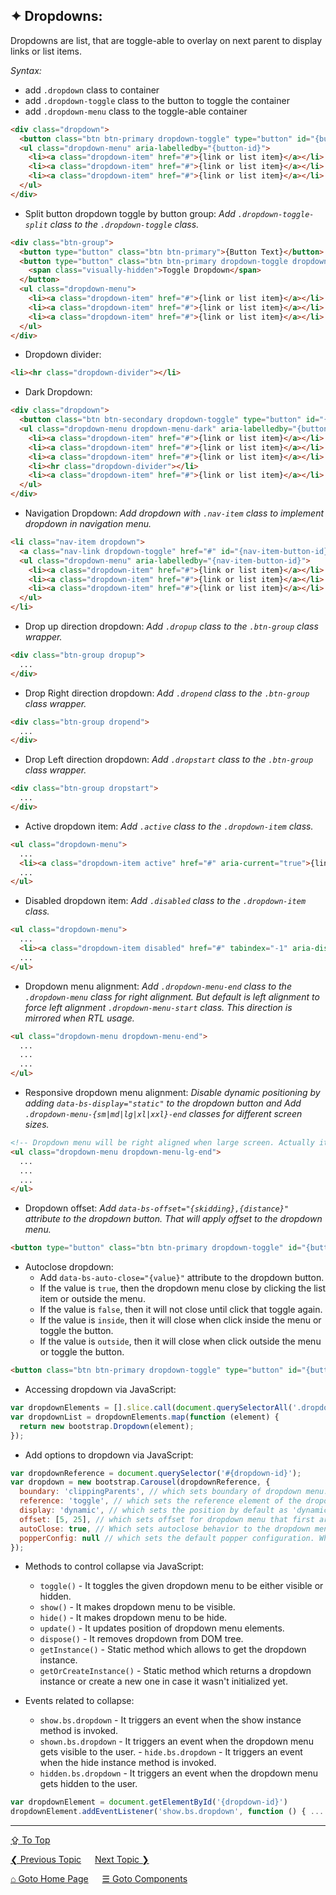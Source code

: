 ## &#10022; Dropdowns:
Dropdowns are list, that are toggle-able to overlay on next parent to display links or list items.

*Syntax:*
  - add `.dropdown` class to container
  - add `.dropdown-toggle` class to the button to toggle the container
  - add `.dropdown-menu` class to the toggle-able container

```html
<div class="dropdown">
  <button class="btn btn-primary dropdown-toggle" type="button" id="{button-id}" data-bs-toggle="dropdown" aria-expanded="false">{Button Text}</button>
  <ul class="dropdown-menu" aria-labelledby="{button-id}">
    <li><a class="dropdown-item" href="#">{link or list item}</a></li>
    <li><a class="dropdown-item" href="#">{link or list item}</a></li>
    <li><a class="dropdown-item" href="#">{link or list item}</a></li>
  </ul>
</div>
```

- Split button dropdown toggle by button group:
  *Add `.dropdown-toggle-split` class to the `.dropdown-toggle` class.*

```html
<div class="btn-group">
  <button type="button" class="btn btn-primary">{Button Text}</button>
  <button type="button" class="btn btn-primary dropdown-toggle dropdown-toggle-split" data-bs-toggle="dropdown" aria-expanded="false">
    <span class="visually-hidden">Toggle Dropdown</span>
  </button>
  <ul class="dropdown-menu">
    <li><a class="dropdown-item" href="#">{link or list item}</a></li>
    <li><a class="dropdown-item" href="#">{link or list item}</a></li>
    <li><a class="dropdown-item" href="#">{link or list item}</a></li>
  </ul>
</div>
```

- Dropdown divider:
```html
<li><hr class="dropdown-divider"></li>
``` 

- Dark Dropdown:
```html
<div class="dropdown">
  <button class="btn btn-secondary dropdown-toggle" type="button" id="{button-id}" data-bs-toggle="dropdown" aria-expanded="false">{Button Text}</button>
  <ul class="dropdown-menu dropdown-menu-dark" aria-labelledby="{button-id}">
    <li><a class="dropdown-item" href="#">{link or list item}</a></li>
    <li><a class="dropdown-item" href="#">{link or list item}</a></li>
    <li><a class="dropdown-item" href="#">{link or list item}</a></li>
    <li><hr class="dropdown-divider"></li>
    <li><a class="dropdown-item" href="#">{link or list item}</a></li>
  </ul>
</div>
```

- Navigation Dropdown:
  *Add dropdown with `.nav-item` class to implement dropdown in navigation menu.*

```html
<li class="nav-item dropdown">
  <a class="nav-link dropdown-toggle" href="#" id="{nav-item-button-id}" role="button" data-bs-toggle="dropdown" aria-expanded="false">{Nav Button Text}</a>
  <ul class="dropdown-menu" aria-labelledby="{nav-item-button-id}">
    <li><a class="dropdown-item" href="#">{link or list item}</a></li>
    <li><a class="dropdown-item" href="#">{link or list item}</a></li>
    <li><a class="dropdown-item" href="#">{link or list item}</a></li>
  </ul>
</li>
```

- Drop up direction dropdown:
  *Add `.dropup` class to the `.btn-group` class wrapper.*
```html
<div class="btn-group dropup">
  ...
</div>
```

- Drop Right direction dropdown:
  *Add `.dropend` class to the `.btn-group` class wrapper.*
```html
<div class="btn-group dropend">
  ...
</div>
```

- Drop Left direction dropdown:
  *Add `.dropstart` class to the `.btn-group` class wrapper.*
```html
<div class="btn-group dropstart">
  ...
</div>
```

- Active dropdown item:
  *Add `.active` class to the `.dropdown-item` class.*
```html
<ul class="dropdown-menu">
  ...
  <li><a class="dropdown-item active" href="#" aria-current="true">{link or list item}</a></li>
  ...
</ul>
```

- Disabled dropdown item:
  *Add `.disabled` class to the `.dropdown-item` class.*
```html
<ul class="dropdown-menu">
  ...
  <li><a class="dropdown-item disabled" href="#" tabindex="-1" aria-disabled="true">{link or list item}</a></li>
  ...
</ul>
```

- Dropdown menu alignment:
  *Add `.dropdown-menu-end` class to the `.dropdown-menu` class for right alignment. But default is left alignment to force left alignment `.dropdown-menu-start` class. This direction is mirrored when RTL usage.*
```html
<ul class="dropdown-menu dropdown-menu-end">
  ...
  ...
  ...
</ul>
```

- Responsive dropdown menu alignment:
  *Disable dynamic positioning by adding `data-bs-display="static"` to the dropdown button and Add `.dropdown-menu-{sm|md|lg|xl|xxl}-end` classes for different screen sizes.*

```html
<!-- Dropdown menu will be right aligned when large screen. Actually it will left aligned when small screens -->
<ul class="dropdown-menu dropdown-menu-lg-end">
  ...
  ...
  ...
</ul>
```

- Dropdown offset:
  *Add `data-bs-offset="{skidding},{distance}"` attribute to the dropdown button. That will apply offset to the dropdown menu.*
```html
<button type="button" class="btn btn-primary dropdown-toggle" id="{button-id}" data-bs-toggle="dropdown" aria-expanded="false" data-bs-offset="5,25">{Button Text}</button>
```

- Autoclose dropdown:
  - Add `data-bs-auto-close="{value}"` attribute to the dropdown button. 
  - If the value is `true`, then the dropdown menu close by clicking the list item or outside the menu. 
  - If the value is `false`, then it will not close until click that toggle again.
  - If the value is `inside`, then it will close when click inside the menu or toggle the button.
  - If the value is `outside`, then it will close when click outside the menu or toggle the button.
```html
<button class="btn btn-primary dropdown-toggle" type="button" id="{button-id}" data-bs-toggle="dropdown" data-bs-auto-close="true" aria-expanded="false">{Button Text}</button>
```

- Accessing dropdown via JavaScript:
```javascript
var dropdownElements = [].slice.call(document.querySelectorAll('.dropdown-toggle'));
var dropdownList = dropdownElements.map(function (element) {
  return new bootstrap.Dropdown(element);
});
```

- Add options to dropdown via JavaScript:
```javascript
var dropdownReference = document.querySelector('#{dropdown-id}');
var dropdown = new bootstrap.Carousel(dropdownReference, {
  boundary: 'clippingParents', // which sets boundary of dropdown menu. By default is string value of 'clippingParents' or DOM reference.
  reference: 'toggle', // which sets the reference element of the dropdown menu. By default is string value of 'toggle' or 'parent' or DOM reference or object that has `getBoundingClientRect`.
  display: 'dynamic', // which sets the position by default as 'dynamic', but it can be set to 'static' positioning.
  offset: [5, 25], // which sets offset for dropdown menu that first argument is skidding value and second is distance value
  autoClose: true, // Which sets autoclose behavior to the dropdown menu. By default is true and other possible values are false, inside, outside.
  popperConfig: null // which sets the default popper configuration. Which accepts null or object or function.
});
```


- Methods to control collapse via JavaScript:
  - `toggle()` - It toggles the given dropdown menu to be either visible or hidden.
  - `show()` - It makes dropdown menu to be visible.
  - `hide()` -  It makes dropdown menu to be hide.  
  - `update()` - It updates position of dropdown menu elements.
  - `dispose()` - It removes dropdown from DOM tree.
  - `getInstance()` - Static method which allows to get the dropdown instance.
  - `getOrCreateInstance()` - Static method which returns a dropdown instance or create a new one in case it wasn't initialized yet.

- Events related to collapse:
  - `show.bs.dropdown` - It triggers an event when the show instance method is invoked.
  - `shown.bs.dropdown` - It triggers an event when the dropdown menu gets visible to the user.  - `hide.bs.dropdown` - It triggers an event when the hide instance method is invoked.
  - `hidden.bs.dropdown` - It triggers an event when the dropdown menu gets hidden to the user.  

```javascript
var dropdownElement = document.getElementById('{dropdown-id}')
dropdownElement.addEventListener('show.bs.dropdown', function () { ... });
```

---
[&#8682; To Top](#-dropdowns)

[&#10094; Previous Topic](./components.collapse.md) &emsp; [Next Topic &#10095;](./components.forms.md)

[&#8962; Goto Home Page](../../README.md) &emsp; [&#9776; Goto Components](./components.md)